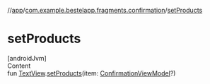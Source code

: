 //[app](../index.md)/[com.example.bestelapp.fragments.confirmation](index.md)/[setProducts](set-products.md)



# setProducts  
[androidJvm]  
Content  
fun [TextView](https://developer.android.com/reference/kotlin/android/widget/TextView.html).[setProducts](set-products.md)(item: [ConfirmationViewModel](-confirmation-view-model/index.md)?)  



